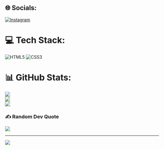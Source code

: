## 🌐 Socials:
[![Instagram](https://img.shields.io/badge/Instagram-%23E4405F.svg?logo=Instagram&logoColor=white)](https://instagram.com/https://instagram.com/just.rs1706?igshid=OGQ5ZDc2ODk2ZA==) 

# 💻 Tech Stack:
![HTML5](https://img.shields.io/badge/html5-%23E34F26.svg?style=for-the-badge&logo=html5&logoColor=white) ![CSS3](https://img.shields.io/badge/css3-%231572B6.svg?style=for-the-badge&logo=css3&logoColor=white)
# 📊 GitHub Stats:
![](https://github-readme-stats.vercel.app/api?username=Rs1706&theme=tokyonight&hide_border=true&include_all_commits=false&count_private=false)<br/>
![](https://github-readme-streak-stats.herokuapp.com/?user=Rs1706&theme=tokyonight&hide_border=true)<br/>
![](https://github-readme-stats.vercel.app/api/top-langs/?username=Rs1706&theme=tokyonight&hide_border=true&include_all_commits=false&count_private=false&layout=compact)

### ✍️ Random Dev Quote
![](https://quotes-github-readme.vercel.app/api?type=horizontal&theme=tokyonight)

---
[![](https://visitcount.itsvg.in/api?id=Rs1706&icon=2&color=1)](https://visitcount.itsvg.in)

<!-- Proudly created with GPRM ( https://gprm.itsvg.in ) -->
